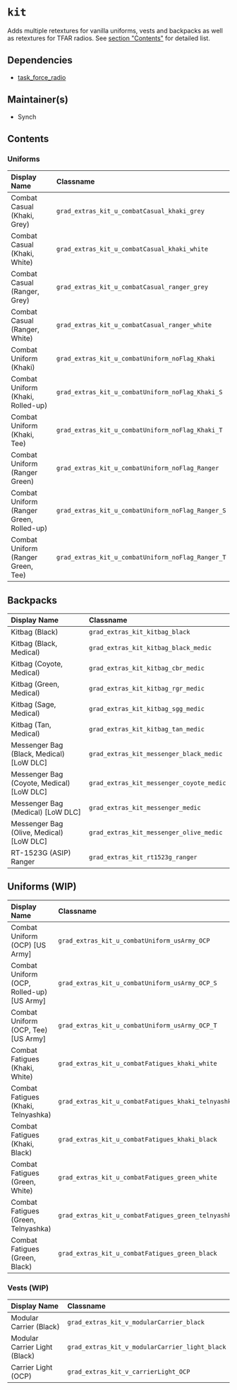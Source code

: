 # `kit`
Adds multiple retextures for vanilla uniforms, vests and backpacks as well as retextures for TFAR radios. See [section "Contents"](#contents) for detailed list.

## Dependencies
- [task_force_radio](https://steamcommunity.com/workshop/filedetails/?id=620019431)

## Maintainer(s)
- Synch

## Contents

### Uniforms
| Display Name | Classname |
|:--- |:--- |
| Combat Casual (Khaki, Grey) | `grad_extras_kit_u_combatCasual_khaki_grey` |
| Combat Casual (Khaki, White) | `grad_extras_kit_u_combatCasual_khaki_white` |
| Combat Casual (Ranger, Grey) | `grad_extras_kit_u_combatCasual_ranger_grey` |
| Combat Casual (Ranger, White) | `grad_extras_kit_u_combatCasual_ranger_white` |
| Combat Uniform (Khaki) | `grad_extras_kit_u_combatUniform_noFlag_Khaki` |
| Combat Uniform (Khaki, Rolled-up) | `grad_extras_kit_u_combatUniform_noFlag_Khaki_S` |
| Combat Uniform (Khaki, Tee) | `grad_extras_kit_u_combatUniform_noFlag_Khaki_T` |
| Combat Uniform (Ranger Green) | `grad_extras_kit_u_combatUniform_noFlag_Ranger` |
| Combat Uniform (Ranger Green, Rolled-up) | `grad_extras_kit_u_combatUniform_noFlag_Ranger_S` |
| Combat Uniform (Ranger Green, Tee) | `grad_extras_kit_u_combatUniform_noFlag_Ranger_T` |

## Backpacks
| Display Name | Classname |
|:--- |:--- |
| Kitbag (Black) | `grad_extras_kit_kitbag_black` |
| Kitbag (Black, Medical) | `grad_extras_kit_kitbag_black_medic` |
| Kitbag (Coyote, Medical) | `grad_extras_kit_kitbag_cbr_medic` |
| Kitbag (Green, Medical) | `grad_extras_kit_kitbag_rgr_medic` |
| Kitbag (Sage, Medical) | `grad_extras_kit_kitbag_sgg_medic` |
| Kitbag (Tan, Medical) | `grad_extras_kit_kitbag_tan_medic` |
| Messenger Bag (Black, Medical) [LoW DLC] | `grad_extras_kit_messenger_black_medic` |
| Messenger Bag (Coyote, Medical) [LoW DLC] | `grad_extras_kit_messenger_coyote_medic` |
| Messenger Bag (Medical) [LoW DLC] | `grad_extras_kit_messenger_medic` |
| Messenger Bag (Olive, Medical) [LoW DLC] | `grad_extras_kit_messenger_olive_medic` |
| RT-1523G (ASIP) Ranger | `grad_extras_kit_rt1523g_ranger` |

## Uniforms (WIP)
| Display Name | Classname |
|:--- |:--- |
| Combat Uniform (OCP) [US Army] | `grad_extras_kit_u_combatUniform_usArmy_OCP` |
| Combat Uniform (OCP, Rolled-up) [US Army] | `grad_extras_kit_u_combatUniform_usArmy_OCP_S` |
| Combat Uniform (OCP, Tee) [US Army] | `grad_extras_kit_u_combatUniform_usArmy_OCP_T` |
| Combat Fatigues (Khaki, White) | `grad_extras_kit_u_combatFatigues_khaki_white` |
| Combat Fatigues (Khaki, Telnyashka) | `grad_extras_kit_u_combatFatigues_khaki_telnyashka` |
| Combat Fatigues (Khaki, Black) | `grad_extras_kit_u_combatFatigues_khaki_black` |
| Combat Fatigues (Green, White) | `grad_extras_kit_u_combatFatigues_green_white` |
| Combat Fatigues (Green, Telnyashka) | `grad_extras_kit_u_combatFatigues_green_telnyashka` |
| Combat Fatigues (Green, Black) | `grad_extras_kit_u_combatFatigues_green_black` |

### Vests (WIP)
| Display Name | Classname |
|:--- |:--- |
| Modular Carrier (Black) | `grad_extras_kit_v_modularCarrier_black` |
| Modular Carrier Light (Black) | `grad_extras_kit_v_modularCarrier_light_black` |
| Carrier Light (OCP) | `grad_extras_kit_v_carrierLight_OCP` |
